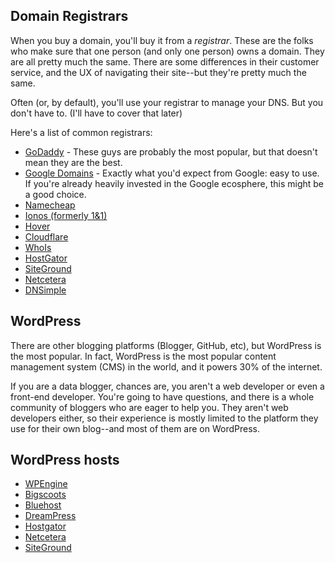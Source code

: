 ## Domain Registrars
When you buy a domain, you'll buy it from a _registrar_. These are the folks who make sure that one person (and only one person) owns a domain. They are all pretty much the same. There are some differences in their customer service, and the UX of navigating their site--but they're pretty much the same.

Often (or, by default), you'll use your registrar to manage your DNS. But you don't have to. (I'll have to cover that later)

Here's a list of common registrars:
* [GoDaddy](https://GoDaddy.com) - These guys are probably the most popular, but that doesn't mean they are the best.
* [Google Domains](https://domains.google) - Exactly what you'd expect from Google: easy to use. If you're already heavily invested in the Google ecosphere, this might be a good choice.
* [Namecheap](https://namecheap.com)
* [Ionos (formerly 1&1)](https://www.ionos.com/)
* [Hover](https://www.hover.com/)
* [Cloudflare](https://www.cloudflare.com/products/registrar/)
* [WhoIs](https://www.whois.com/)
* [HostGator](https://hostgator.com)
* [SiteGround](https://siteground.com)
* [Netcetera](https://www.netcetera.co.uk)
* [DNSimple](https://dnsimple.com/)


## WordPress
There are other blogging platforms (Blogger, GitHub, etc), but WordPress is the most popular. In fact, WordPress is the most popular content management system (CMS) in the world, and it powers 30% of the internet. 

If you are a data blogger, chances are, you aren't a web developer or even a front-end developer. You're going to have questions, and there is a whole community of bloggers who are eager to help you. They aren't web developers either, so their experience is mostly limited to the platform they use for their own blog--and most of them are on WordPress. 

## WordPress hosts
* [WPEngine](https://wpengine.com/)
* [Bigscoots](https://www.bigscoots.com/wordpress-optimized-hosting/)
* [Bluehost](https://www.bluehost.com/wordpress/wordpress-hosting)
* [DreamPress](https://www.dreamhost.com/wordpress/)
* [Hostgator](https://www.hostgator.com/managed-wordpress-hosting)
* [Netcetera](https://www.netcetera.co.uk/hosting/wordpress/)
* [SiteGround](https://www.siteground.com/wordpress-hosting.htm)
